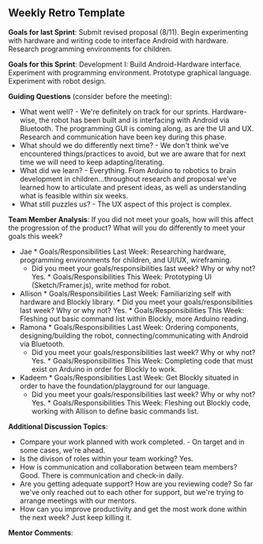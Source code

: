## Weekly Retro Template  

**Goals for last Sprint**:
Submit revised proposal (8/11). Begin experimenting with hardware and writing code to interface Android with hardware. Research programming environments for children.

**Goals for this Sprint**:
Development I: Build Android-Hardware interface. Experiment with programming environment. Prototype graphical language. Experiment with robot design.

**Guiding Questions** (consider before the meeting):

  *  What went well?
    - We're definitely on track for our sprints. Hardware-wise, the robot has been built and is interfacing with Android via Bluetooth. The programming GUI is coming along, as are the UI and UX. Research and communication have been key during this phase.
  *  What should we do differently next time?
    - We don't think we've encountered things/practices to avoid, but we are aware that for next time we will need to keep adapting/iterating.
  *  What did we learn?
    - Everything. From Arduino to robotics to brain development in children...throughout research and proposal we've learned how to articulate and present ideas, as well as understanding what is feasible within six weeks.
  *  What still puzzles us?
    - The UX aspect of this project is complex.
 
**Team Member Analysis**:
If you did not meet your goals, how will this affect the progression of the product? What will you do differently to meet your goals this week?

  *  Jae
    * Goals/Responsibilities Last Week: Researching hardware, programming environments for children, and UI/UX, wireframing.
        * Did you meet your goals/responsibilities last week? Why or why not? Yes.
    * Goals/Responsibilities This Week: Prototyping UI (Sketch/Framer.js), write method for robot.
  *  Allison
    * Goals/Responsibilities Last Week: Familiarizing self with hardware and Blockly library.
         * Did you meet your goals/responsibilities last week? Why or why not? Yes.
    * Goals/Responsibilities This Week: Fleshing out basic command list within Blockly, more Arduino reading.
  *  Ramona
    * Goals/Responsibilities Last Week: Ordering components, designing/building the robot, connecting/communicating with Android via Bluetooth.
        * Did you meet your goals/responsibilities last week? Why or why not? Yes.
    * Goals/Responsibilities This Week: Completing code that must exist on Arduino in order for Blockly to work.
  *  Kadeem
    * Goals/Responsibilities Last Week: Get Blockly situated in order to have the foundation/playground for our language.
       * Did you meet your goals/responsibilities last week? Why or why not? Yes.
    * Goals/Responsibilities This Week: Fleshing out Blockly code, working with Allison to define basic commands list.

**Additional Discussion Topics**:

  *  Compare your work planned with work completed.
    - On target and in some cases, we're ahead.
  *  Is the divison of roles within your team working? Yes.
  *  How is communication and collaboration between team members? Good. There is communication and check-in daily.
  *  Are you getting adequate support? How are you reviewing code? So far we've only reached out to each other for support, but we're trying to arrange meetings with our mentors.
  *  How can you improve productivity and get the most work done within the next week? Just keep killing it.

**Mentor Comments**:
